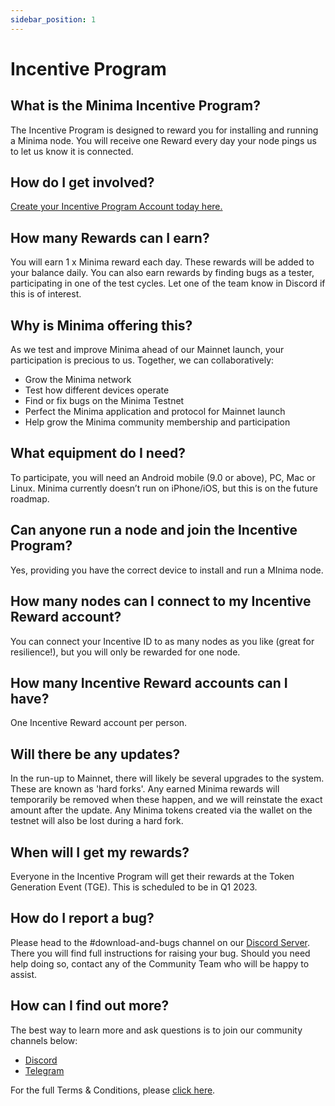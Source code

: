```yaml
---
sidebar_position: 1
---
```


# Incentive Program

## What is the Minima Incentive Program?
The Incentive Program is designed to reward you for installing and running a Minima node.
You will receive one Reward every day your node pings us to let us know it is connected.

## How do I get involved?
[Create your Incentive Program Account today here.](https://incentivecash.minima.global/)

## How many Rewards can I earn?
You will earn 1 x Minima reward each day. These rewards will be added to your balance daily. You can also earn rewards by finding bugs as a tester, participating in one of the test cycles. Let one of the team know in Discord if this is of interest.

## Why is Minima offering this?
As we test and improve Minima ahead of our Mainnet launch, your participation is precious to us. Together, we can collaboratively:

- Grow the Minima network
- Test how different devices operate
- Find or fix bugs on the Minima Testnet
- Perfect the Minima application and protocol for Mainnet launch
- Help grow the Minima community membership and participation

## What equipment do I need?
To participate, you will need an Android mobile (9.0 or above), PC, Mac or Linux. Minima currently doesn’t run on iPhone/iOS, but this is on the future roadmap.

## Can anyone run a node and join the Incentive Program?
Yes, providing you have the correct device to install and run a MInima node.

## How many nodes can I connect to my Incentive Reward account?

You can connect your Incentive ID to as many nodes as you like (great for resilience!), but you will only be rewarded for one node.

## How many Incentive Reward accounts can I have?

One Incentive Reward account per person.

## Will there be any updates?
In the run-up to Mainnet, there will likely be several upgrades to the system. These are known as 'hard forks'. Any earned Minima rewards will temporarily be removed when these happen, and we will reinstate the exact amount after the update. Any Minima tokens created via the wallet on the testnet will also be lost during a hard fork.

## When will I get my rewards?
Everyone in the Incentive Program will get their rewards at the Token Generation Event (TGE). This is scheduled to be in Q1 2023. 

## How do I report a bug?
Please head to the #download-and-bugs channel on our [Discord Server](https://discord.gg/ZQaUXPape5). There you will find full instructions for raising your bug. Should you need help doing so, contact any of the Community Team who will be happy to assist.

## How can I find out more?
The best way to learn more and ask questions is to join our community channels below:

- [Discord](https://discord.gg/ZQaUXPape5)
- [Telegram](https://t.me/Minima_Global) 

For the full Terms & Conditions, please [click here](/docs/earnrewards/incentiveprogramtermsandconditions/applicationoftheseterms).

